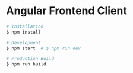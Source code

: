 # Angular Frontend Client

```bash
# Installation
$ npm install

# Development
$ npm start  # $ npm run dev

# Production Build
$ npm run build
```
